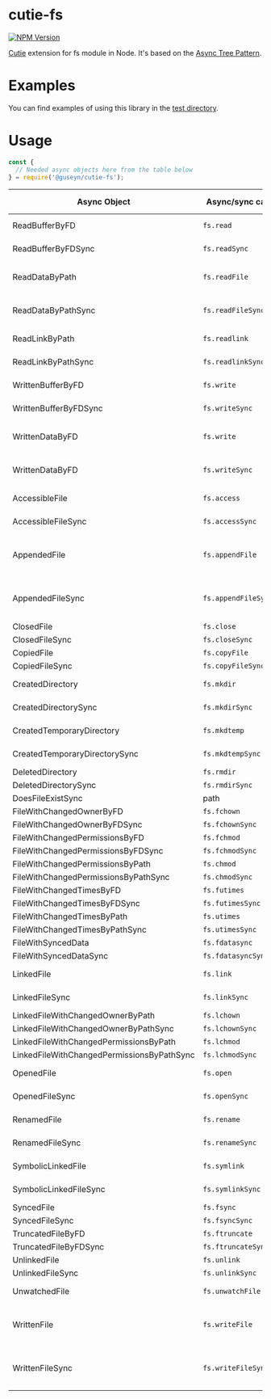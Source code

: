 # cutie-fs

[![NPM Version][npm-image]][npm-url]

[Cutie](https://github.com/Guseyn/cutie) extension for fs module in Node. It's based on the [Async Tree Pattern](https://github.com/Guseyn/async-tree-patern/blob/master/Async_Tree_Patern.pdf).


# Examples

You can find examples of using this library in the [test directory](https://github.com/Guseyn/cutie-fs/tree/master/test).

# Usage

```js
const {
  // Needed async objects here from the table below
} = require('@guseyn/cutie-fs');
```

| Async Object  | Async/sync call | Parameters | Representation result |
| ------------- | ----------------| ---------- | --------------------- |
| ReadBufferByFD | `fs.read` | fd, buffer, offset, length, position | buffer |
| ReadBufferByFDSync | `fs.readSync`  | fd, buffer, offset, length, position | buffer |
| ReadDataByPath | `fs.readFile` | path, options ({encoding: null, flag: 'r'}) | buffer or string |
| ReadDataByPathSync | `fs.readFileSync` | path, options ({encoding: null, flag: 'r'}) | buffer or string |
| ReadLinkByPath | `fs.readlink` | path, options ('utf8') | linkstring |
| ReadLinkByPathSync | `fs.readlinkSync` | path, options ('utf8') | linkstring |
| WrittenBufferByFD | `fs.write` | fd, buffer [, offset[, length[, position]]] | buffer |
| WrittenBufferByFDSync | `fs.writeSync` | fd, buffer [, offset[, length[, position]]] | buffer |
| WrittenDataByFD | `fs.write` | fd, string [, position[, encoding]]| string |
| WrittenDataByFD | `fs.writeSync` | fd, string [, position[, encoding]]| string |
| AccessibleFile | `fs.access` | path, mode (fs.constants.F_OK) | file (as path) or error |
| AccessibleFileSync | `fs.accessSync` | path, mode (fs.constants.F_OK) | file (as path) or error |
| AppendedFile | `fs.appendFile` | file, data, options({encoding: 'utf8', mode: 0o666, flag: 'a'}) | file |
| AppendedFileSync | `fs.appendFileSync` | file, data, options({encoding: 'utf8', mode: 0o666, flag: 'a'}) | file |
| ClosedFile | `fs.close` | fd | file (as fd) |
| ClosedFileSync | `fs.closeSync` | fd | file (as fd) |
| CopiedFile | `fs.copyFile` | src, dest, flags(0) | files (as dest) |
| CopiedFileSync | `fs.copyFileSync` | src, dest, flags(0) | files (as dest) |
| CreatedDirectory | `fs.mkdir` | path, mode(0o777) | file (as path) |
| CreatedDirectorySync | `fs.mkdirSync` | path, mode(0o777) | file (as path) |
| CreatedTemporaryDirectory | `fs.mkdtemp` | prefix, options('utf8') | file (dir) |
| CreatedTemporaryDirectorySync | `fs.mkdtempSync` | prefix, options('utf8') | file (dir) |
| DeletedDirectory | `fs.rmdir` | path | file (as path) |
| DeletedDirectorySync | `fs.rmdirSync` | path | file (as path) |
| DoesFileExistSync | path | fs.existsSync | boolean |
| FileWithChangedOwnerByFD | `fs.fchown` | fd, uid, gid | file (as fd) |
| FileWithChangedOwnerByFDSync | `fs.fchownSync` | fd, uid, gid | file (as fd) |
| FileWithChangedPermissionsByFD | `fs.fchmod` | fd, mode | file (as fd) |
| FileWithChangedPermissionsByFDSync | `fs.fchmodSync` | fd, mode | file (as fd) |
| FileWithChangedPermissionsByPath | `fs.chmod` | path, mode | file (as path) |
| FileWithChangedPermissionsByPathSync | `fs.chmodSync` | path, mode | file (as path) |
| FileWithChangedTimesByFD | `fs.futimes` | fd, atime, mtime | file (as fd) |
| FileWithChangedTimesByFDSync | `fs.futimesSync` | fd, atime, mtime | file (as fd) |
| FileWithChangedTimesByPath | `fs.utimes` | path, atime, mtime | file (as path) |
| FileWithChangedTimesByPathSync | `fs.utimesSync` | path, atime, mtime | file (as path) |
| FileWithSyncedData | `fs.fdatasync` | fd | file (as fd) |
| FileWithSyncedDataSync | `fs.fdatasyncSync` | fd | file (as fd) |
| LinkedFile | `fs.link` | existingPath, newPath | file (as newPath) |
| LinkedFileSync | `fs.linkSync` | existingPath, newPath | file (as newPath) |
| LinkedFileWithChangedOwnerByPath | `fs.lchown` | path, uid, gid | file (as path) |
| LinkedFileWithChangedOwnerByPathSync | `fs.lchownSync` | path, uid, gid | file (as path) |
| LinkedFileWithChangedPermissionsByPath | `fs.lchmod` | path, mode | file (as path) |
| LinkedFileWithChangedPermissionsByPathSync | `fs.lchmodSync` | path, mode | file (as path) |
| OpenedFile | `fs.open` | path, flags, mode(0o666) | file (as fd) |
| OpenedFileSync | `fs.openSync` | path, flags, mode(0o666) | file (as fd) |
| RenamedFile | `fs.rename` | oldPath, newPath | file (as newPath) |
| RenamedFileSync | `fs.renameSync` | oldPath, newPath | file (as newPath) |
| SymbolicLinkedFile | `fs.symlink` | target, path, type('file') | file (as path) |
| SymbolicLinkedFileSync | `fs.symlinkSync` | target, path, type('file') | file (as path) |
| SyncedFile | `fs.fsync` | fd | file (as fd) |
| SyncedFileSync | `fs.fsyncSync` | fd | file (as fd) |
| TruncatedFileByFD | `fs.ftruncate` | fd, len(0) | file (as fd) |
| TruncatedFileByFDSync | `fs.ftruncateSync` | fd, len(0) | file (as fd) |
| UnlinkedFile | `fs.unlink` | path | file (as path) |
| UnlinkedFileSync | `fs.unlinkSync` | path | file (as path) |
| UnwatchedFile | `fs.unwatchFile` | fileName, listener | file (as fileName) |
| WrittenFile | `fs.writeFile` | file, data, options({encoding: 'utf8', mode: 0o666, flag: 'w'}) | file |
| WrittenFileSync | `fs.writeFileSync` | file, data, options({encoding: 'utf8', mode: 0o666, flag: 'w'}) | file |


[npm-image]: https://img.shields.io/npm/v/@guseyn/cutie-fs.svg
[npm-url]: https://npmjs.org/package/@guseyn/cutie-fs

